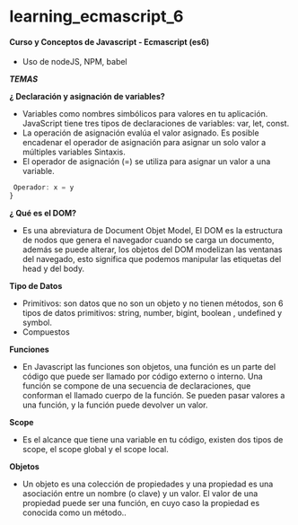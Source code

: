 # learning_ecmascript_6

#### Curso y Conceptos de Javascript - Ecmascript (es6)

* Uso de nodeJS, NPM, babel

___TEMAS___

**¿ Declaración y asignación de variables?**
  - Variables como nombres simbólicos para valores en tu aplicación.  JavaScript tiene tres tipos de declaraciones de variables:
      var, let, const.
  - La operación de asignación evalúa el valor asignado. Es posible encadenar el operador de asignación para asignar un solo valor a múltiples variables
  Sintaxis.
 - El operador de asignación (=) se utiliza para asignar un valor a una variable.
  ```javascript
   Operador: x = y
  }
  ```

**¿ Qué es el DOM?**
  - Es una abreviatura de Document Objet Model, El DOM es la estructura de nodos que genera el navegador cuando se carga un documento, además se puede alterar, los objetos del DOM modelizan las ventanas del navegado, esto significa que podemos manipular las etiquetas del head y del body.

**Tipo de Datos**
  - Primitivos:  son datos que no son un objeto y no tienen métodos, son 6 tipos de datos primitivos: string, number, bigint, boolean , undefined y symbol.
  - Compuestos


**Funciones**
  - En Javascript las funciones son objetos, una función es un parte del código que puede ser llamado por código externo o interno. Una función se compone de una secuencia de declaraciones, que conforman el llamado cuerpo de la función. Se pueden pasar valores a una función, y la función puede devolver un valor.

**Scope**
  - Es el alcance que tiene una variable en tu código, existen dos tipos de scope, el scope global y el scope local.
  
**Objetos**
  - Un objeto es una colección de propiedades y una propiedad es una asociación entre un nombre (o clave) y un valor. El valor de una propiedad puede ser una función, en cuyo caso la propiedad es conocida como un método..
